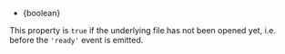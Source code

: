 <!-- YAML
added: v10.16.0
-->

* {boolean}

This property is `true` if the underlying file has not been opened yet,
i.e. before the `'ready'` event is emitted.

